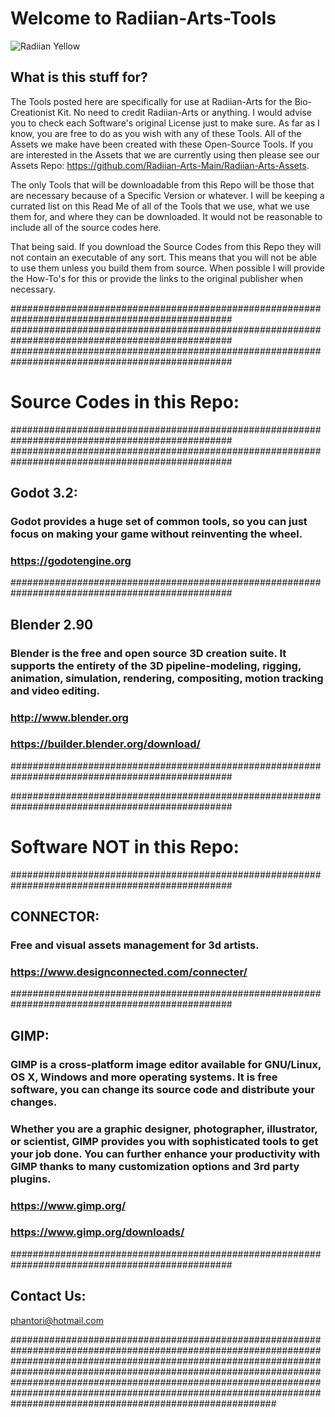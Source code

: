 # Welcome to Radiian-Arts-Tools

![Radiian Yellow](https://raw.githubusercontent.com/Radiian-Arts-Main/Radiian-Arts-Assets/master/Promotional/PNG/Github-logo-Main-Yellow.png)

##  What is this stuff for?

The Tools posted here are specifically for use at Radiian-Arts for the Bio-Creationist Kit.  No need to credit Radiian-Arts or anything.  I would advise you to check each Software's original License just to make sure.  As far as I know, you are free to do as you wish with any of these Tools.  All of the Assets we make have been created with these Open-Source Tools.  If you are interested in the Assets that we are currently using then please see our Assets Repo: https://github.com/Radiian-Arts-Main/Radiian-Arts-Assets. 

The only Tools that will be downloadable from this Repo will be those that are necessary because of a Specific Version or whatever.  I will be keeping a currated list on this Read Me of all of the Tools that we use, what we use them for, and where they can be downloaded.  It would not be reasonable to include all of the source codes here.  

That being said.  If you download the Source Codes from this Repo they will not contain an executable of any sort.  This means that you will not be able to use them unless you build them from source.  When possible I will provide the How-To's for this or provide the links to the original publisher when necessary.

################################################################################################
################################################################################################
################################################################################################

#  Source Codes in this Repo:

################################################################################################
################################################################################################

##     Godot 3.2:

###    Godot provides a huge set of common tools, so you can just focus on making your game without reinventing the wheel. 

###    https://godotengine.org
       
################################################################################################

##     Blender 2.90

###    Blender is the free and open source 3D creation suite. It supports the entirety of the 3D pipeline-modeling, rigging, animation, simulation, rendering, compositing, motion tracking and video editing.                      

###    http://www.blender.org
###    https://builder.blender.org/download/
       
################################################################################################ 



################################################################################################

#  Software NOT in this Repo:

################################################################################################

##     CONNECTOR:

###    Free and visual assets management for 3d artists.

###    https://www.designconnected.com/connecter/

################################################################################################
     
##     GIMP:

###     GIMP is a cross-platform image editor available for GNU/Linux, OS X, Windows and more operating systems. It is free software, you can change its source code and distribute your changes.

###    Whether you are a graphic designer, photographer, illustrator, or scientist, GIMP provides you with sophisticated tools to get your job done. You can further enhance your productivity with GIMP thanks to many customization options and 3rd party plugins. 

###    https://www.gimp.org/
###    https://www.gimp.org/downloads/

################################################################################################      
 




## Contact Us:

phantori@hotmail.com

################################################################################################################################################################################################################################################################################################################################################################################################ 

